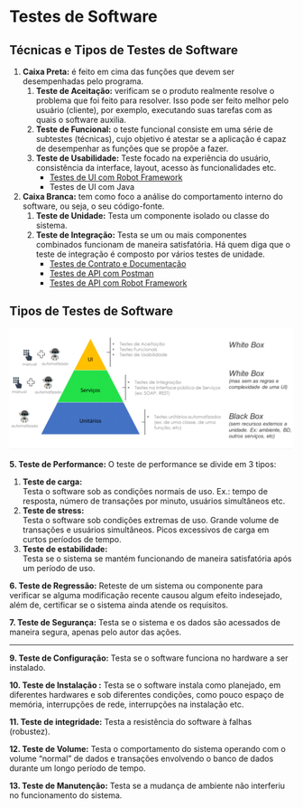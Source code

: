 # Testes de Software

## Técnicas e Tipos de Testes de Software

1. &#x20;**Caixa Preta:** é feito em cima das funções que devem ser desempenhadas pelo programa.
   1. **Teste de Aceitação:** verificam se o produto realmente resolve o problema que foi feito para resolver. Isso pode ser feito melhor pelo usuário (cliente), por exemplo, executando suas tarefas com as quais o software auxilia.
   2. **Teste de Funcional:** o teste funcional consiste em uma série de subtestes (técnicas), cujo objetivo é atestar se a aplicação é capaz de desempenhar as funções que se propõe a fazer.&#x20;
   3. **Teste de Usabilidade:** Teste focado na experiência do usuário, consistência da interface, layout, acesso às funcionalidades etc.
      * [Testes de UI com Robot Framework](https://app.gitbook.com/@programacao/s/qualidade/\~/drafts/-MkgN7PGQoFNvS5TRgjV/testes-de-integracao/testes-de-api-com-robot-framework)
      * Testes de UI com Java
2. **Caixa Branca:** tem como foco a análise do comportamento interno do software, ou seja, o seu código-fonte.
   1. **Teste de Unidade:** Testa um componente isolado ou classe do sistema.
   2. **Teste de Integração:** Testa se um ou mais componentes combinados funcionam de maneira satisfatória. Há quem diga que o teste de integração é composto por vários testes de unidade.
      * [Testes de Contrato e Documentação](https://app.gitbook.com/@programacao/s/qualidade/\~/drafts/-MkgN7PGQoFNvS5TRgjV/testes-de-integracao/testes-de-contrato-e-documentacao)
      * [Testes de API com Postman](https://app.gitbook.com/@programacao/s/qualidade/\~/drafts/-MkgN7PGQoFNvS5TRgjV/testes-de-integracao/testes-de-api-com-postman)
      * [Testes de API com Robot Framework](https://app.gitbook.com/@programacao/s/qualidade/\~/drafts/-MkgN7PGQoFNvS5TRgjV/testes-de-integracao/testes-de-api-com-robot-framework)

## Tipos de Testes de Software <a href="#tipos-de-testes-de-software" id="tipos-de-testes-de-software"></a>

![](.gitbook/assets/qualidade.png)

**5. Teste de Performance:** O teste de performance se divide em 3 tipos:

1. **Teste de carga:**\
   Testa o software sob as condições normais de uso. Ex.: tempo de resposta, número de transações por minuto, usuários simultâneos etc.
2. **Teste de stress:**\
   Testa o software sob condições extremas de uso. Grande volume de transações e usuários simultâneos. Picos excessivos de carga em curtos períodos de tempo.
3. **Teste de estabilidade:**\
   Testa se o sistema se mantém funcionando de maneira satisfatória após um período de uso.

**6. Teste de Regressão:** Reteste de um sistema ou componente para verificar se alguma modificação recente causou algum efeito indesejado, além de, certificar se o sistema ainda atende os requisitos.

**7. Teste de Segurança:** Testa se o sistema e os dados são acessados de maneira segura, apenas pelo autor das ações.

****

**9. Teste de Configuração:** Testa se o software funciona no hardware a ser instalado.

**10. Teste de Instalação :**  Testa se o software instala como planejado, em diferentes hardwares e sob diferentes condições, como pouco espaço de memória, interrupções de rede, interrupções na instalação etc.

**11. Teste de integridade:** Testa a resistência do software à falhas (robustez).

**12. Teste de Volume:** Testa o comportamento do sistema operando com o volume “normal” de dados e transações envolvendo o banco de dados durante um longo período de tempo.

**13. Teste de Manutenção:** Testa se a mudança de ambiente não interferiu no funcionamento do sistema.
